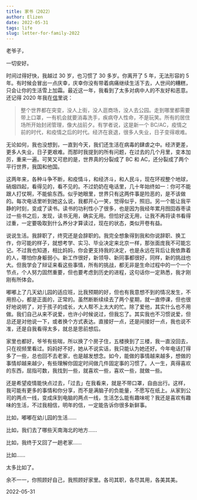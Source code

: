 ```yaml
--- 
title: 家书（2022）
author: Elizen
date: 2022-05-31
tags: life
slug: letter-for-family-2022
---
```


老爷子，

一切安好。

时间过得好快，我越过 30 岁，也习惯了 30 多岁。你离开了 5 年，无法形容的 5 年。有时候会冒出一点庆幸，庆幸你没有带着病痛继续生活下去，人世间的糟糕，只会让你的生活雪上加霜。最近这一年，我看到了太多对病中人的不友好和恶意。还记得 2020 年我在[信](https://elizen.me/posts/2020/05/家书2020/)里说：

> 整个世界都在突变，没人上街，没人逛商场，没人去公园。走到哪里都需要带上口罩，一有机会就要消毒洗手，疾病夺人性命，不是玩笑。所有的居住场所开始封闭管理，像大战前夕。有学者说，这是新一个 BC/AC，疫情之前的时代，和疫情之后的时代。经济在衰退，很多人失业，日子变得艰难。

无论如何，我也没想到，一直到今天，我们还生活在病毒的肆虐之中。经济更差，更多人失业，日子更艰难。而那时我提到的所有问题，在过去的几个月里，变本加厉，重来一遍。可笑又可悲的是，世界真的分裂成了 BC 和 AC，还分裂成了两个平行世界，我国和他国。

这两年来，各种斗争不断，和疫情斗，和经济斗，和人民斗，现在环视整个地球，硝烟四起，看得见的，看不见的。不过奶奶在电话里，几十年始终如一：你可不能跟人打仗啊，不能偷东西。似乎她眼里，世界只有这两件事是险恶的，是不该做的。每次电话里听到她这么说，我都开心一笑，觉得似乎，照旧。另一个能让我平静的时刻，变成了读书。读书的功利性小了很多，也是因为我经年累月囫囵吞枣读过一些书之后，发现，读书无用，确实无用。但恰好这无用，让我不再将读书看得过重，一定要吸取到什么养分才算读过，现在的状态，类似开卷有益。

说说生活。我辞职了，终究还是会辞职的。我完全想象得到我和你说辞职、换工作，你可能的样子，就想考学、实习、毕业决定来北京一样，那张面庞我不可能忘记。不过我也知道，相比妈妈，你会更支持我的决定，也是永远在背后让我依靠着的人，哪怕你身躯弱小。新工作很好，新领导、新同事都很好，同样，新的挑战也大。但我学会了辩证来看这些事情，所有的挑战，都无非是生命过程中的一个一个节点，个人努力固然重要，但也要考虑到历史的进程，这句话你一定熟悉，我才刚刚有所体会。

嘟嘟上了几天幼儿园的适应班，比我预期的好，但也有我意想不到的情况发生，不用担心，都是正面的，正常的。虽然断断续续去了两个星期，就一直停课，但也很好地说明了，对于孩子的成长，大人帮不上太大的忙。除了爱他，其实什么也不用做。我们自己从来不说爱，也许小时候说过，但我忘了。其实我也不习惯说爱，但总还是对他说一下，或者换个方式表达。直接好一点，还是间接好一点，我也说不准，还是自我看得太多，就总是思前想后。

家里也都好，爷爷有些喘，所以换了个房子住，五楼换到了三楼，我一直没回去，只在视频里看过。妈妈好不好，她从不说实话，我只能认为她还好。今年电话打得多了一些，总也回不去老家，也是越发想念。如今，能做的事情越来越多，想做的事情却越来越少，有些理解你固定时间做几件固定事的习惯了。人一生，真得喜欢的东西，屈指可数，我找到一些，就喜欢一些，喜欢一些，就做一些。

还是希望疫情能快点过去，「过去」在我看来，就是不带口罩，自由出行。这样，我可能有更多的事情和你分享，而不是满脑子的负能量，不愿写在纸上。从家到公司的两点一线，变成床到电脑的两点一线，生活怎么能有趣味呢？我还是喜欢有趣味的生活，不过我相信，明年的信，一定能告诉你很多新鲜事。

比如，嘟嘟在幼儿园的生活……

比如，我们去了哪些天南海北的地方……

比如，我终于又回了一趟老家……

比如……

太多比如了。

余不一一，你照顾好自己，我照顾好家里。各司其职，各尽其用，各美其美。

2022-05-31